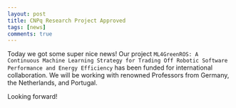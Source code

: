 ```yaml
---
layout: post
title: CNPq Research Project Approved  
tags: [news]
comments: true
---
```


Today we got some super nice news! Our project `ML4GreenROS: A Continuous Machine Learning Strategy for Trading Off Robotic
Software Performance and Energy Efficiency` has been funded for international collaboration. We will be working with renowned Professors from Germany, the Netherlands, and Portugal.

Looking forward!
